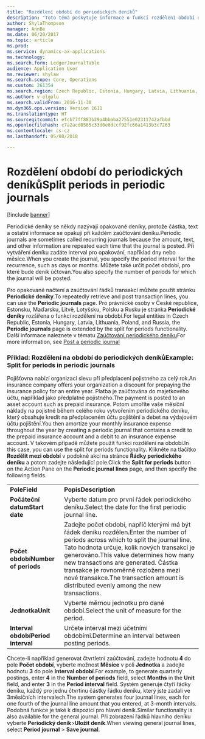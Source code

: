 ```yaml
---
title: "Rozdělení období do periodických deníků"
description: "Toto téma poskytuje informace o funkci rozdělení období do periodických deníků nebo opakujících se deníků pro právnické osoby v České republice, Estonsku, Maďarsku, Litvě, Lotyšku, Polsku a Rusku."
author: ShylaThompson
manager: AnnBe
ms.date: 06/20/2017
ms.topic: article
ms.prod: 
ms.service: dynamics-ax-applications
ms.technology: 
ms.search.form: LedgerJournalTable
audience: Application User
ms.reviewer: shylaw
ms.search.scope: Core, Operations
ms.custom: 261354
ms.search.region: Czech Republic, Estonia, Hungary, Latvia, Lithuania, Poland
ms.author: v-elgolu
ms.search.validFrom: 2016-11-30
ms.dyn365.ops.version: Version 1611
ms.translationtype: HT
ms.sourcegitcommit: efcb77ff883b29a4bbaba27551e02311742afbbd
ms.openlocfilehash: c7a2acd8565c33d0e6dccf92fc66a1413b3c7263
ms.contentlocale: cs-cz
ms.lasthandoff: 05/08/2018

---
```


# <a name="split-periods-in-periodic-journals"></a><span data-ttu-id="6d704-103">Rozdělení období do periodických deníků</span><span class="sxs-lookup"><span data-stu-id="6d704-103">Split periods in periodic journals</span></span>

[!include [banner](../includes/banner.md)]

<span data-ttu-id="6d704-104">Periodické deníky se někdy nazývají opakované deníky, protože částka, text a ostatní informace se opakují při každém zaúčtování deníku.</span><span class="sxs-lookup"><span data-stu-id="6d704-104">Periodic journals are sometimes called recurring journals because the amount, text, and other information are repeated each time that the journal is posted.</span></span> <span data-ttu-id="6d704-105">Při vytváření deníku zadáte interval pro opakování, například dny nebo měsíce.</span><span class="sxs-lookup"><span data-stu-id="6d704-105">When you create the journal, you specify the period interval for the recurrence, such as days or months.</span></span> <span data-ttu-id="6d704-106">Můžete také určit počet období, pro které bude deník účtován.</span><span class="sxs-lookup"><span data-stu-id="6d704-106">You also specify the number of periods for which the journal will be posted.</span></span>

<span data-ttu-id="6d704-107">Pro opakované načtení a zaúčtování řádků transakcí můžete použít stránku **Periodické deníky**.</span><span class="sxs-lookup"><span data-stu-id="6d704-107">To repeatedly retrieve and post transaction lines, you can use the **Periodic journals** page.</span></span> <span data-ttu-id="6d704-108">Pro právnické osoby v České republice, Estonsku, Maďarsku, Litvě, Lotyšsku, Polsku a Rusku je stránka **Periodické deníky** rozšířena o funkci rozdělení na období.</span><span class="sxs-lookup"><span data-stu-id="6d704-108">For legal entities in Czech Republic, Estonia, Hungary, Latvia, Lithuania, Poland, and Russia, the **Periodic journals** page is extended by the split for periods functionality.</span></span> <span data-ttu-id="6d704-109">Další informace naleznete v tématu [Zaúčtování periodického deníku](../general-ledger/tasks/post-periodic-journals.md)</span><span class="sxs-lookup"><span data-stu-id="6d704-109">For more information, see [Post a periodic journal](../general-ledger/tasks/post-periodic-journals.md)</span></span>

### <a name="example-split-for-periods-in-periodic-journals"></a><span data-ttu-id="6d704-110">Příklad: Rozdělení na období do periodických deníků</span><span class="sxs-lookup"><span data-stu-id="6d704-110">Example: Split for periods in periodic journals</span></span>

<span data-ttu-id="6d704-111">Pojišťovna nabízí organizaci slevu při předplacení pojistného za celý rok.</span><span class="sxs-lookup"><span data-stu-id="6d704-111">An insurance company offers your organization a discount for prepaying the insurance policy for an entire year.</span></span> <span data-ttu-id="6d704-112">Platba je zaúčtována do majetkového účtu, například jako předplatné pojistného.</span><span class="sxs-lookup"><span data-stu-id="6d704-112">The payment is posted to an asset account such as prepaid insurance.</span></span> <span data-ttu-id="6d704-113">Potom umoříte vaše měsíční náklady na pojistné během celého roku vytvořením periodického deníku, který obsahuje kredit na předplaceném účtu pojištění a debet na výdajovém účtu pojištění.</span><span class="sxs-lookup"><span data-stu-id="6d704-113">You then amortize your monthly insurance expense throughout the year by creating a periodic journal that contains a credit to the prepaid insurance account and a debit to an insurance expense account.</span></span> <span data-ttu-id="6d704-114">V takovém případě můžete použít funkci rozdělení na období.</span><span class="sxs-lookup"><span data-stu-id="6d704-114">In this case, you can use the split for periods functionality.</span></span> <span data-ttu-id="6d704-115">Klikněte na tlačítko **Rozdělit mezi období** v podokně akcí na stránce **Řádky periodického** **deníku** a potom zadejte následující pole.</span><span class="sxs-lookup"><span data-stu-id="6d704-115">Click the **Split for periods** button on the Action Pane on the **Periodic journal** **lines** page, and then specify the following fields.</span></span>

|                       |                                                                                                                                                                                                             |
|-----------------------|-------------------------------------------------------------------------------------------------------------------------------------------------------------------------------------------------------------|
| <span data-ttu-id="6d704-116">**Pole**</span><span class="sxs-lookup"><span data-stu-id="6d704-116">**Field**</span></span>             | <span data-ttu-id="6d704-117">**Popis**</span><span class="sxs-lookup"><span data-stu-id="6d704-117">**Description**</span></span>                                                                                                                                                                                             |
| <span data-ttu-id="6d704-118">**Počáteční datum**</span><span class="sxs-lookup"><span data-stu-id="6d704-118">**Start date**</span></span>        | <span data-ttu-id="6d704-119">Vyberte datum pro první řádek periodického deníku.</span><span class="sxs-lookup"><span data-stu-id="6d704-119">Select the date for the first periodic journal line.</span></span>                                                                                                                                                        |
| <span data-ttu-id="6d704-120">**Počet období**</span><span class="sxs-lookup"><span data-stu-id="6d704-120">**Number of periods**</span></span> | <span data-ttu-id="6d704-121">Zadejte počet období, napříč kterými má být řádek deníku rozdělen.</span><span class="sxs-lookup"><span data-stu-id="6d704-121">Enter the number of periods across which to split the journal line.</span></span> <span data-ttu-id="6d704-122">Tato hodnota určuje, kolik nových transakcí je generováno.</span><span class="sxs-lookup"><span data-stu-id="6d704-122">This value determines how many new transactions are generated.</span></span> <span data-ttu-id="6d704-123">Částka transakce je rovnoměrně rozložena mezi nové transakce.</span><span class="sxs-lookup"><span data-stu-id="6d704-123">The transaction amount is distributed evenly among the new transactions.</span></span> |
| <span data-ttu-id="6d704-124">**Jednotka**</span><span class="sxs-lookup"><span data-stu-id="6d704-124">**Unit**</span></span>              | <span data-ttu-id="6d704-125">Vyberte měrnou jednotku pro dané období.</span><span class="sxs-lookup"><span data-stu-id="6d704-125">Select the unit of measure for the period.</span></span>                                                                                                                                                                  |
| <span data-ttu-id="6d704-126">**Interval období**</span><span class="sxs-lookup"><span data-stu-id="6d704-126">**Period interval**</span></span>   | <span data-ttu-id="6d704-127">Určete interval mezi účetními obdobími.</span><span class="sxs-lookup"><span data-stu-id="6d704-127">Determine an interval between posting periods.</span></span>                                                                                                                                                              |

<span data-ttu-id="6d704-128">Chcete-li například generovat čtvrtletní zaúčtování, zadejte hodnotu **4** do pole **Počet období**, vyberte možnost **Měsíce** v poli **Jednotka** a zadejte hodnotu **3** do pole **Interval období**.</span><span class="sxs-lookup"><span data-stu-id="6d704-128">For example, to generate quarterly postings, enter **4** in the **Number of periods** field, select **Months** in the **Unit** field, and enter **3** in the **Period interval** field.</span></span> <span data-ttu-id="6d704-129">Systém generuje čtyři řádky deníku, každý pro jednu čtvrtinu částky řádku deníku, který jste zadali ve 3měsíčních intervalech.</span><span class="sxs-lookup"><span data-stu-id="6d704-129">The system generates four journal lines, each for one fourth of the journal line amount that you entered, at 3-month intervals.</span></span> <span data-ttu-id="6d704-130">Podobná funkce je také k dispozici pro hlavní deník.</span><span class="sxs-lookup"><span data-stu-id="6d704-130">Similar functionality is also available for the general journal.</span></span> <span data-ttu-id="6d704-131">Při zobrazení řádků hlavního deníku vyberte **Periodický deník**&gt;**Uložit deník**.</span><span class="sxs-lookup"><span data-stu-id="6d704-131">When viewing general journal lines, select **Period journal** &gt; **Save journal**.</span></span>




